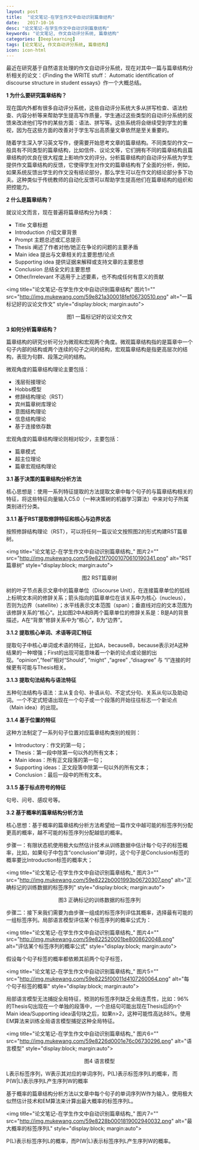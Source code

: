 ```yaml
---
layout: post
title:  "论文笔记-在学生作文中自动识别篇章结构"
date:   2017-10-16
desc: "论文笔记-在学生作文中自动识别篇章结构"
keywords: "论文笔记, 作文自动评分系统, 篇章结构"
categories: [Deeplearning]
tags: [论文笔记, 作文自动评分系统, 篇章结构]
icon: icon-html
---
```


最近在研究基于自然语言处理的作文自动评分系统，现在对其中一篇与篇章结构分析相关的论文：《Finding the WRITE stuff： Automatic identification of discourse structure in student essays》作一个大概总结。

**1 为什么要研究篇章结构？**

现在国内外都有很多自动评分系统，这些自动评分系统大多从拼写检查、语法检查、内容分析等来帮助学生提高写作质量，学生通过这些类型的自动评分系统的反馈来改进他们写作的某些方面：语法、拼写等。这些系统将会继续受到学生的重视，因为在这些方面的改善对于学生写出高质量文章依然是至关重要的。

随着学生深入学习英文写作，便需要开始思考文章的篇章结构。不同类型的作文一般具有不同类型的篇章结构，比如信件、议论文等，它们拥有不同的篇章结构且篇章结构的优良在很大程度上影响作文的评分。分析篇章结构的自动评分系统为学生提供作文篇章结构的反馈，它使得学生对作文的篇章结构有了全面的分析，例如，如果系统反馈出学生的作文没有结论部分，那么学生可以在作文的结论部分多下功夫。这种类似于传统教师的自动化反馈可以帮助学生提高他们在篇章结构的组织和把控能力。

**2 什么是篇章结构？**

就议论文而言，现在普遍将篇章结构分为8类：

* Title 文章标题
* Introduction 介绍文章背景
* Prompt 主题总述或汇总提示
* Thesis 阐述了作者对他/她正在争论的问题的主要矛盾
* Main idea 提出与文章相关的主要思想/论点
* Supporting idea 提供证据来解释或支持文章的主要思想
* Conclusion 总结全文的主要思想
* Other/Irrelevant 不适用于上述要素，也不构成任何有意义的贡献

<img title="论文笔记-在学生作文中自动识别篇章结构" 图片1="" src="http://img.mukewang.com/59e821a300018fef06730510.png" alt="一篇标记好的议论文作文" style="display:block; margin:auto">

<p style="text-align:center">图1 一篇标记好的议论文作文</p>

**3 如何分析篇章结构？**

篇章结构的研究分析可分为微观和宏观两个角度。微观篇章结构指的是篇章中一个句子内部的结构或两个连续的句子之间的结构，宏观篇章结构是指更高层次的结构，表现为句群、段落之间的结构。

微观角度的篇章结构理论主要包括：

* 浅层衔接理论
* Hobbs模型
* 修辞结构理论（RST）
* 宾州篇章树库理论
* 意图结构理论
* 信息结构理论
* 基于连接依存数

宏观角度的篇章结构理论则相对较少，主要包括：

* 篇章模式
* 超主位理论
* 篇章宏观结构理论

**3.1 基于决策的篇章结构分析方法**

核心思想是：使用一系列特征提取的方法提取文章中每个句子的与篇章结构相关的特征，将这些特征向量输入C5.0（一种决策树的机器学习算法）中来对句子所属类别进行分类。

**3.1.1 基于RST提取修辞特征和核心与边界状态**

按照修辞结构理论（RST），可以将任何一篇议论文按照图2的形式构建RST篇章树。

<img title="论文笔记-在学生作文中自动识别篇章结构_" 图片2="" src="http://img.mukewang.com/59e821f70001070610190341.png" alt="RST篇章树" style="display:block; margin:auto">

<p style="text-align:center">图2 RST篇章树</p>

树的叶子节点表示文章中的篇章单位（Discourse Unit），在连接篇章单位的弧线上标明文本间的修辞关系；箭头指向的篇章单位在该关系中为核心（nucleus），否则为边界（satellite）；水平线表示文本范围（span）；垂直线对应的文本范围为该修辞关系的“核心”。比如图2中A和B两个篇章单位的修辞关系是：B是A的背景描述，A在“背景”修辞关系中为“核心”，B为“边界”。

**3.1.2 提取核心单词、术语等词汇特征**

提取句子中核心单词或术语的特征，比如A，becauseB，because表示对A这种结果的一种增强；First的出现可能意味着一个新的论点或论据的出现。“opinion”,“feel”相对“Should”, “might” ,“agree” ,“disagree” 与 “I”连接的时候更有可能与Thesis相关。

**3.1.3 提取句法结构与语法特征**

五种句法结构与语法：主从复合句、补语从句、不定式分句、关系从句以及助动词。一个不定式短语出现在一个句子或一个段落的开始往往标志一个新论点（Main idea）的出现。

**3.1.4 基于位置的特征**

这种方法制定了一系列句子位置对应篇章结构类别的规则：

* Introductory：作文的第一句；
* Thesis：第一段中除第一句以外的所有文本；
* Main ideas：所有正文段落的第一句；
* Supporting ideas：正文段落中除第一句以外的所有文本；
* Conclusion：最后一段中的所有文本。

**3.1.5 基于标点符号的特征**

句号、问号、感叹号等。

**3.2 基于概率的篇章结构分析方法**

核心思想：基于概率的篇章结构分析方法希望给一篇作文中越可能的标签序列分配更高的概率，越不可能的标签序列分配越低的概率。

步骤一：有限状态机使用极大似然估计技术从训练数据中估计每个句子的标签概率，比如，如果句子中包含“conclusion”单词时，这个句子是Conclusion标签的概率要比Introduction标签的概率大；

<img title="论文笔记-在学生作文中自动识别篇章结构_" 图片3="" src="http://img.mukewang.com/59e8222b0001993b06720307.png" alt="正确标记的训练数据的标签序列" style="display:block; margin:auto">

<p style="text-align:center">图3 正确标记的训练数据的标签序列</p>

步骤二：接下来我们需要为由步骤一组成的标签序列评估其概率，选择最有可能的一组标签序列。局部语言模型评估某个标签序列的概率公式为：

<img title="论文笔记-在学生作文中自动识别篇章结构_" 图片4="" src="http://img.mukewang.com/59e822520001be8008620048.png" alt="评估某个标签序列的概率公式" style="display:block; margin:auto">

假设每个句子标签的概率都依赖其前两个句子标签，

<img title="论文笔记-在学生作文中自动识别篇章结构_" 图片5="" src="http://img.mukewang.com/59e8225f00011d4107260064.png" alt="每个句子标签的概率" style="display:block; margin:auto">

局部语言模型无法捕捉全局特征，预测的标签序列缺乏全局连贯性，比如：96%的Thesis句出现在一个单独的段落中，一个总结句可能出现在Thesis后的n个Main idea/Supporting idea语句块之后，如果n>2，这种可能性高达88%。使用EM算法来训练全局语言模型捕捉这种全局特征。

<img title="论文笔记-在学生作文中自动识别篇章结构_" 图片6="" src="http://img.mukewang.com/59e8226d0001e76c06730296.png" alt="语言模型" style="display:block; margin:auto">

<p style="text-align:center">图4 语言模型</p>

L表示标签序列，W表示其对应的单词序列，P(L)表示标签序列L的概率，而P(W|L)表示序列L产生序列W的概率

基于概率的篇章结构分析方法以文章中每个句子的单词序列W作为输入，使用极大似然估计技术和EM算法来计算出最大概率的标签序列L。

<img title="论文笔记-在学生作文中自动识别篇章结构_" 图片7="" src="http://img.mukewang.com/59e8228b0001819002940032.png" alt="最大概率的标签序列L" style="display:block; margin:auto">

P(L)表示标签序列L的概率，而P(W|L)表示标签序列L产生序列W的概率。